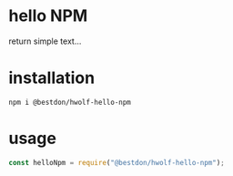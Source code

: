 # hello NPM

return simple text...

# installation

`npm i @bestdon/hwolf-hello-npm`

# usage

```javascript
const helloNpm = require("@bestdon/hwolf-hello-npm");
```
